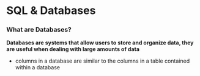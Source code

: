 # SQL & Databases

### What are Databases?
**Databases are systems that allow users to store and organize data, they are useful when dealing with large amounts of data**

- columns in a database are similar to the columns in a table contained within a database
